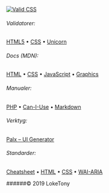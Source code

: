 [![Valid CSS](img/w3c-css-validator.gif "Valid CSS")](https://jigsaw.w3.org/css-validator/check/referer)

###### Validatorer:
[HTML5](https://validator.w3.org/check/referer) •
[CSS](https://jigsaw.w3.org/css-validator/check/referer) •
[Unicorn](https://validator.w3.org/unicorn/check?ucn_uri=referer&amp;tests=valnu&tests=css-validator&warning=1&profile=css3&usermedium=all&ucn_task=custom#)  

###### Docs (MDN):
[HTML](https://developer.mozilla.org/en-US/docs/Web/HTML) •
[CSS](https://developer.mozilla.org/en-US/docs/Web/CSS) •
[JavaScript](https://developer.mozilla.org/en-US/docs/Web/JavaScript) •
[Graphics](https://developer.mozilla.org/en-US/docs/Web/Guide/Graphics)  

###### Manualer:
[PHP](https://www.php.net/manual/en/) •
[Can-I-Use](https://caniuse.com) •
[Markdown](https://www.markdownguide.org/basic-syntax)  

###### Verktyg:
[Palx – UI Generator](https://palx.jxnblk.com)  

###### Standarder:
[Cheatsheet](https://www.w3.org/2009/cheatsheet/) •
[HTML](https://www.w3.org/html/) •
[CSS](https://www.w3.org/Style/CSS/Overview.en.html) •
[WAI-ARIA](https://www.w3.org/TR/wai-aria/)  

######&copy; 2019 LokeTony
